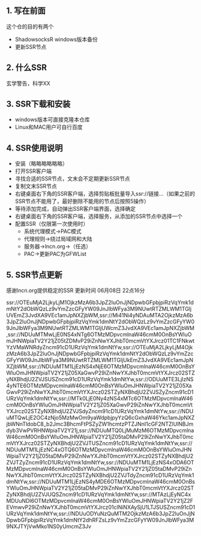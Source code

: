 ## 1. 写在前面

这个仓的目的有两个

* ShadowsocksR windows版本备份
* 更新SSR节点

## 2. 什么SSR

玄学警告，科学XX

## 3. SSR下载和安装

* windows版本可直接克隆本仓库
* Linux和MAC用户可自行百度

## 4. SSR使用说明

* 安装（略略略略略略）
* 打开SSR客户端
* 寻找合适的SSR节点，文末会不定期更新SSR节点
* 复制文末SSR节点
* 右键桌面右下角的SSR客户端，选择剪贴板批量导入ssr://链接...（如果之前的SSR节点不能用了，最好删除不能用的节点后按照5操作）
* 等待添加完成，自动弹出SSR客户端界面，选择确定
* 右键桌面右下角的SSR客户端，选择服务，从添加的SSR节点中选择一个
* 配置SSR（仅限第一次使用时）
  * 系统代理模式->PAC模式
  * 代理规则->绕过局域网和大陆
  * 服务器->lncn.org->（任选）
  * PAC->更新PAC为GFWList

## 5. SSR节点更新

感谢lncn.org提供稳定的SSR
更新时间 06月08日 22点16分

ssr://OTEuMjA2LjkyLjM1OjkzMzA6b3JpZ2luOnJjNDpwbGFpbjpiRzVqYmk1dmNtY2dObWQzLz9vYmZzcGFyYW09JnJlbWFya3M9NUwtRTZMLWM1TGljUVEmZ3JvdXA9VEc1amJpNXZjbWM,ssr://Mi41Ni4yNDAuMTA2OjkzMzA6b3JpZ2luOnJjNDpwbGFpbjpiRzVqYmk1dmNtY2dObWQzLz9vYmZzcGFyYW09JnJlbWFya3M9NUwtRTZMLWM1TGljUWcmZ3JvdXA9VEc1amJpNXZjbWM,ssr://NDUuMTMwLjE0NS4xNTg6OTMzMDpvcmlnaW46cmM0OnBsYWluOmJHNWpiaTV2Y21jZ05tZDMvP29iZnNwYXJhbT0mcmVtYXJrcz01TC1FNkwtYzVMaWNRdyZncm91cD1URzVqYmk1dmNtYw,ssr://OTEuMjA2LjkyLjM4OjkzMzA6b3JpZ2luOnJjNDpwbGFpbjpiRzVqYmk1dmNtY2dObWQzLz9vYmZzcGFyYW09JnJlbWFya3M9NUwtRTZMLWM1TGljUkEmZ3JvdXA9VEc1amJpNXZjbWM,ssr://NDUuMTM1LjEzNS4xNjE6OTMzMDpvcmlnaW46cmM0OnBsYWluOmJHNWpiaTV2Y21jZ05XaGwvP29iZnNwYXJhbT0mcmVtYXJrcz02STZyNXBhdjU2ZVJSUSZncm91cD1URzVqYmk1dmNtYw,ssr://ODUuMTE3LjIzNS4yNTE6OTMzMDpvcmlnaW46cmM0OnBsYWluOmJHNWpiaTV2Y21jZ05XaGwvP29iZnNwYXJhbT0mcmVtYXJrcz02STZyNXBhdjU2ZVJSZyZncm91cD1URzVqYmk1dmNtYw,ssr://MTk0LjE0Ny4zNS4xMTc6OTMzMDpvcmlnaW46cmM0OnBsYWluOmJHNWpiaTV2Y21jZ05XaGwvP29iZnNwYXJhbT0mcmVtYXJrcz02STZyNXBhdjU2ZVJSdyZncm91cD1URzVqYmk1dmNtYw,ssr://NDUuMTQwLjE2OC4zNjo5MzMwOm9yaWdpbjpyYzQ6cGxhaW46Ykc1amJpNXZjbWNnTldobC8_b2Jmc3BhcmFtPSZyZW1hcmtzPTZJNnI1cGF2NTZlUlNBJmdyb3VwPVRHNWpiaTV2Y21j,ssr://NDUuMTQ0LjMuMzM6OTMzMDpvcmlnaW46cmM0OnBsYWluOmJHNWpiaTV2Y21jZ05taDMvP29iZnNwYXJhbT0mcmVtYXJrcz02STZyNXBhdjU2ZVJTUSZncm91cD1URzVqYmk1dmNtYw,ssr://NDUuMTM1LjEzNC4xOTQ6OTMzMDpvcmlnaW46cmM0OnBsYWluOmJHNWpiaTV2Y21jZ05taDMvP29iZnNwYXJhbT0mcmVtYXJrcz02STZyNXBhdjU2ZVJTZyZncm91cD1URzVqYmk1dmNtYw,ssr://NDUuMTM1LjEzNS4xODA6OTMzMDpvcmlnaW46cmM0OnBsYWluOmJHNWpiaTV2Y21jZ05taDMvP29iZnNwYXJhbT0mcmVtYXJrcz02STZyNXBhdjU2ZVJTdyZncm91cD1URzVqYmk1dmNtYw,ssr://NDUuMTM1LjEzNS4yMDE6OTMzMDpvcmlnaW46cmM0OnBsYWluOmJHNWpiaTV2Y21jZ05taDMvP29iZnNwYXJhbT0mcmVtYXJrcz02STZyNXBhdjU2ZVJUQSZncm91cD1URzVqYmk1dmNtYw,ssr://MTAzLjEyNC4xMDUuNDI6OTMzMDpvcmlnaW46cmM0OnBsYWluOmJHNWpiaTV2Y21jZ2FEVmwvP29iZnNwYXJhbT0mcmVtYXJrcz01clNiNXAySjU1LTJSUSZncm91cD1URzVqYmk1dmNtYw,ssr://NDUuODYuNzQuMTM2OjkzMzA6b3JpZ2luOnJjNDpwbGFpbjpiRzVqYmk1dmNtY2dhRFZsLz9vYmZzcGFyYW09JnJlbWFya3M9NXJTYjVwMko1NS0yUmcmZ3Jv
